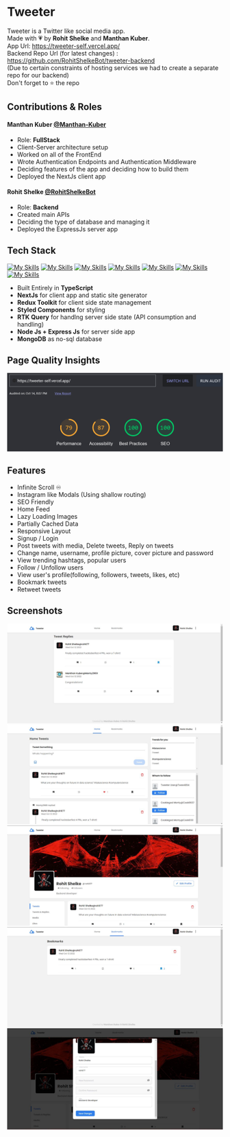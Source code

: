 # Tweeter

Tweeter is a Twitter like social media app. <br>
Made with 💗 by **Rohit Shelke** and **Manthan Kuber**. <br>
App Url: https://tweeter-self.vercel.app/ <br>
Backend Repo Url (for latest changes) : https://github.com/RohitShelkeBot/tweeter-backend <br>
(Due to certain constraints of hosting services we had to create a separate repo for our backend) <br>
Don't forget to ⭐ the repo 

## Contributions & Roles

#### Manthan Kuber [@Manthan-Kuber](https://www.github.com/RohitShelkeBot)
- Role: **FullStack**
- Client-Server architecture setup
- Worked on all of the FrontEnd
- Wrote Authentication Endpoints and Authentication Middleware
- Deciding features of the app and deciding how to build them
- Deployed the NextJs client app 

#### Rohit Shelke [@RohitShelkeBot](https://www.github.com/RohitShelkeBot)
- Role: **Backend**
- Created main APIs
- Deciding the type of database and managing it 
- Deployed the ExpressJs server app

## Tech Stack

[![My Skills](https://skillicons.dev/icons?i=ts)](https://www.typescriptlang.org/)
[![My Skills](https://skillicons.dev/icons?i=redux)](https://redux.js.org)
[![My Skills](https://skillicons.dev/icons?i=next)](https://nextjs.org/)
[![My Skills](https://skillicons.dev/icons?i=styledcomponents)](https://styled-components.com/)
[![My Skills](https://skillicons.dev/icons?i=nodejs)](https://nodejs.org)
[![My Skills](https://skillicons.dev/icons?i=express)](https://expressjs.com)
[![My Skills](https://skillicons.dev/icons?i=mongodb)](https://www.mongodb.com/)

- Built Entirely in **TypeScript**
- **NextJs** for client app and static site generator 
- **Redux Toolkit** for client side state management
- **Styled Components** for styling
- **RTK Query** for handlng server side state (API consumption and handling)
- **Node Js + Express Js** for server side app 
- **MongoDB** as no-sql database

## Page Quality Insights

![screenshot](page-qual-ss.png)

## Features

- Infinite Scroll ♾️
- Instagram like Modals (Using shallow routing)
- SEO Friendly
- Home Feed
- Lazy Loading Images
- Partially Cached Data
- Responsive Layout
- Signup / Login
- Post tweets with media, Delete tweets, Reply on tweets
- Change name, username, profile picture, cover picture and password
- View trending hashtags, popular users
- Follow / Unfollow users
- View user's profile(following, followers, tweets, likes, etc)
- Bookmark tweets
- Retweet tweets

## Screenshots

![screenshot](IMG-20221012-WA0013.jpg)
![screenshot](IMG-20221012-WA0012.jpg)
![screenshot](IMG-20221012-WA0011.jpg)
![screenshot](IMG-20221012-WA0010.jpg)
![screenshot](IMG-20221012-WA0009.jpg)
